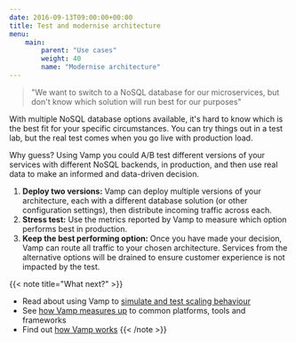 ```yaml
---
date: 2016-09-13T09:00:00+00:00
title: Test and modernise architecture
menu:
    main: 
        parent: "Use cases"
        weight: 40
        name: "Modernise architecture"
---
```


> "We want to switch to a NoSQL database for our microservices, but don't know which solution will run best for our purposes"

With multiple NoSQL database options available, it's hard to know which is the best fit for your specific circumstances. You can try things out in a test lab, but the real test comes when you go live with production load.

Why guess? Using Vamp you could A/B test different versions of your services with different NoSQL backends, in production, and then use real data to make an informed and data-driven decision.   

1. __Deploy two versions:__ Vamp can deploy multiple versions of your architecture, each with a different database solution (or other configuration settings), then distribute incoming traffic across each.
2. __Stress test:__ Use the metrics reported by Vamp to measure which option performs best in production.
3. __Keep the best performing option:__ Once you have made your decision, Vamp can route all traffic to your chosen architecture. Services from the alternative options will be drained to ensure customer experience is not impacted by the test.

{{< note title="What next?" >}}
* Read about using Vamp to [simulate and test scaling behaviour](/why-use-vamp/use-cases/simulate-and-test-scaling-behaviour/)
* See [how Vamp measures up](/why-use-vamp/vamp-compared-to/proxies-and-load-balancers/) to common platforms, tools and frameworks  
* Find out [how Vamp works](/documentation/how-vamp-works/architecture-and-components)
{{< /note >}}
